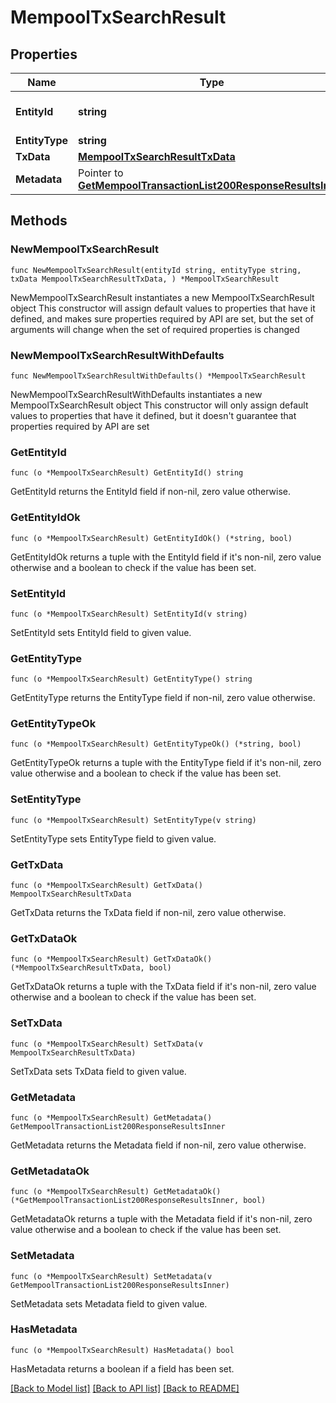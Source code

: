 # MempoolTxSearchResult

## Properties

Name | Type | Description | Notes
------------ | ------------- | ------------- | -------------
**EntityId** | **string** | The id used to search this query. | 
**EntityType** | **string** |  | 
**TxData** | [**MempoolTxSearchResultTxData**](MempoolTxSearchResultTxData.md) |  | 
**Metadata** | Pointer to [**GetMempoolTransactionList200ResponseResultsInner**](GetMempoolTransactionList200ResponseResultsInner.md) |  | [optional] 

## Methods

### NewMempoolTxSearchResult

`func NewMempoolTxSearchResult(entityId string, entityType string, txData MempoolTxSearchResultTxData, ) *MempoolTxSearchResult`

NewMempoolTxSearchResult instantiates a new MempoolTxSearchResult object
This constructor will assign default values to properties that have it defined,
and makes sure properties required by API are set, but the set of arguments
will change when the set of required properties is changed

### NewMempoolTxSearchResultWithDefaults

`func NewMempoolTxSearchResultWithDefaults() *MempoolTxSearchResult`

NewMempoolTxSearchResultWithDefaults instantiates a new MempoolTxSearchResult object
This constructor will only assign default values to properties that have it defined,
but it doesn't guarantee that properties required by API are set

### GetEntityId

`func (o *MempoolTxSearchResult) GetEntityId() string`

GetEntityId returns the EntityId field if non-nil, zero value otherwise.

### GetEntityIdOk

`func (o *MempoolTxSearchResult) GetEntityIdOk() (*string, bool)`

GetEntityIdOk returns a tuple with the EntityId field if it's non-nil, zero value otherwise
and a boolean to check if the value has been set.

### SetEntityId

`func (o *MempoolTxSearchResult) SetEntityId(v string)`

SetEntityId sets EntityId field to given value.


### GetEntityType

`func (o *MempoolTxSearchResult) GetEntityType() string`

GetEntityType returns the EntityType field if non-nil, zero value otherwise.

### GetEntityTypeOk

`func (o *MempoolTxSearchResult) GetEntityTypeOk() (*string, bool)`

GetEntityTypeOk returns a tuple with the EntityType field if it's non-nil, zero value otherwise
and a boolean to check if the value has been set.

### SetEntityType

`func (o *MempoolTxSearchResult) SetEntityType(v string)`

SetEntityType sets EntityType field to given value.


### GetTxData

`func (o *MempoolTxSearchResult) GetTxData() MempoolTxSearchResultTxData`

GetTxData returns the TxData field if non-nil, zero value otherwise.

### GetTxDataOk

`func (o *MempoolTxSearchResult) GetTxDataOk() (*MempoolTxSearchResultTxData, bool)`

GetTxDataOk returns a tuple with the TxData field if it's non-nil, zero value otherwise
and a boolean to check if the value has been set.

### SetTxData

`func (o *MempoolTxSearchResult) SetTxData(v MempoolTxSearchResultTxData)`

SetTxData sets TxData field to given value.


### GetMetadata

`func (o *MempoolTxSearchResult) GetMetadata() GetMempoolTransactionList200ResponseResultsInner`

GetMetadata returns the Metadata field if non-nil, zero value otherwise.

### GetMetadataOk

`func (o *MempoolTxSearchResult) GetMetadataOk() (*GetMempoolTransactionList200ResponseResultsInner, bool)`

GetMetadataOk returns a tuple with the Metadata field if it's non-nil, zero value otherwise
and a boolean to check if the value has been set.

### SetMetadata

`func (o *MempoolTxSearchResult) SetMetadata(v GetMempoolTransactionList200ResponseResultsInner)`

SetMetadata sets Metadata field to given value.

### HasMetadata

`func (o *MempoolTxSearchResult) HasMetadata() bool`

HasMetadata returns a boolean if a field has been set.


[[Back to Model list]](../README.md#documentation-for-models) [[Back to API list]](../README.md#documentation-for-api-endpoints) [[Back to README]](../README.md)


